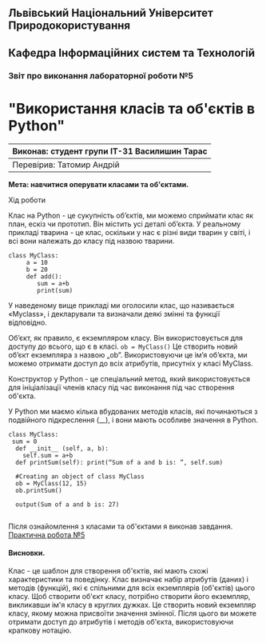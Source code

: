 ## Львівський Національний Університет Природокористування
## Кафедра Інформаційних систем та Технологій



### Звіт про виконання лабораторної роботи №5
# "Використання класів та об'єктів в Python"



| Виконав: студент групи ІТ-31 Василишин Тарас |
|----------------------------------------------|
| Перевірив: Татомир Андрій                    |


**Мета: навчитися оперувати класами та об'єктами.**


Хід роботи

Клас на Python - це сукупність об’єктів, ми можемо сприймати клас як план, ескіз чи прототип. Він містить усі деталі об’єкта.
У реальному прикладі тварина - це клас, оскільки у нас є різні види тварин у світі, і всі вони належать до класу під назвою тварини.
```
class MyClass: 
     a = 10 
     b = 20    
     def add(): 
        sum = a+b 
        print(sum)
```
У наведеному вище прикладі ми оголосили клас, що називається «Myclass», і декларували та визначали деякі змінні та функції відповідно.


Об’єкт, як правило, є екземпляром класу. Він використовується для доступу до всього, що є в класі.
```ob = MyClass()```
Це створить новий об’єкт екземпляра з назвою „ob”. Використовуючи це ім’я об’єкта, ми можемо отримати доступ до всіх атрибутів, присутніх у класі MyClass.


Конструктор у Python - це спеціальний метод, який використовується для ініціалізації членів класу під час виконання під час створення об'єкта.

У Python ми маємо кілька вбудованих методів класів, які починаються з подвійного підкреслення (__), і вони мають особливе значення в Python.
```
class MyClass:
 sum = 0
  def __init__ (self, a, b): 
    self.sum = a+b 
  def printSum(self): print(“Sum of a and b is: ”, self.sum) 
  
  #Creating an object of class MyClass 
  ob = MyClass(12, 15) 
  ob.printSum()
  
  output(Sum of a and b is: 27)
  
```

Після ознайомлення з класами та об'єктами я виконав завдання. [Практична робота №5](lab-5.py)

#### Висновки.
Клас - це шаблон для створення об'єктів, які мають схожі характеристики та поведінку.
Клас визначає набір атрибутів (даних) і методів (функцій), які є спільними для всіх екземплярів (об'єктів) цього класу.
Щоб створити об'єкт класу, потрібно створити його екземпляр, викликавши ім'я класу в круглих дужках.
Це створить новий екземпляр класу, якому можна присвоїти значення змінної. Після цього ви можете отримати доступ до атрибутів і методів об'єкта, використовуючи крапкову нотацію.

